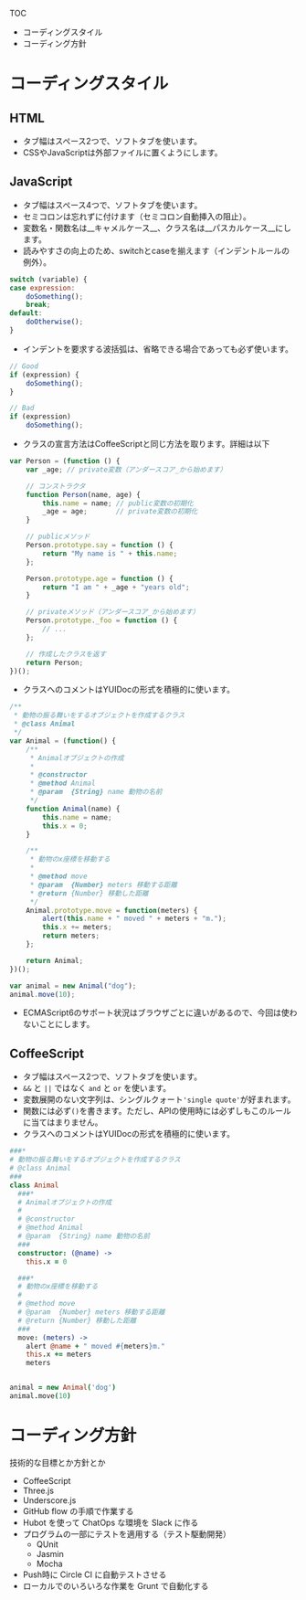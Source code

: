 TOC

- コーディングスタイル
- コーディング方針


コーディングスタイル
=================

HTML
-----

- タブ幅はスペース2つで、ソフトタブを使います。
- CSSやJavaScriptは外部ファイルに置くようにします。

JavaScript
-----------

- タブ幅はスペース4つで、ソフトタブを使います。
- セミコロンは忘れずに付けます（セミコロン自動挿入の阻止）。
- 変数名・関数名は__キャメルケース__、クラス名は__パスカルケース__にします。
- 読みやすさの向上のため、switchとcaseを揃えます（インデントルールの例外）。

~~~ js
switch (variable) {
case expression:
    doSomething();
    break;
default:
    doOtherwise();
}
~~~

- インデントを要求する波括弧は、省略できる場合であっても必ず使います。

~~~ js
// Good
if (expression) {
    doSomething();
}

// Bad
if (expression)
    doSomething();
~~~

- クラスの宣言方法はCoffeeScriptと同じ方法を取ります。詳細は以下

~~~ js
var Person = (function () {
    var _age; // private変数（アンダースコア_から始めます）

    // コンストラクタ
    function Person(name, age) {
        this.name = name; // public変数の初期化
        _age = age;       // private変数の初期化
    }

    // publicメソッド
    Person.prototype.say = function () {
        return "My name is " + this.name;
    };

    Person.prototype.age = function () {
        return "I am " + _age + "years old";
    }

    // privateメソッド（アンダースコア_から始めます）
    Person.prototype._foo = function () {
        // ...
    };

    // 作成したクラスを返す
    return Person;
})();
~~~

- クラスへのコメントはYUIDocの形式を積極的に使います。

~~~ js
/**
 * 動物の振る舞いをするオブジェクトを作成するクラス
 * @class Animal
 */
var Animal = (function() {
    /**
     * Animalオブジェクトの作成
     *
     * @constructor
     * @method Animal
     * @param  {String} name 動物の名前
     */
    function Animal(name) {
        this.name = name;
        this.x = 0;
    }

    /**
     * 動物のx座標を移動する
     *
     * @method move
     * @param  {Number} meters 移動する距離
     * @return {Number} 移動した距離
     */
    Animal.prototype.move = function(meters) {
        alert(this.name + " moved " + meters + "m.");
        this.x += meters;
        return meters;
    };

    return Animal;
})();

var animal = new Animal("dog");
animal.move(10);
~~~

- ECMAScript6のサポート状況はブラウザごとに違いがあるので、今回は使わないことにします。


CoffeeScript
------------

- タブ幅はスペース2つで、ソフトタブを使います。
- `&&` と `||` ではなく `and` と `or` を使います。
- 変数展開のない文字列は、シングルクォート`'single quote'`が好まれます。
- 関数には必ず`()`を書きます。ただし、APIの使用時には必ずしもこのルールに当てはまりません。
- クラスへのコメントはYUIDocの形式を積極的に使います。

~~~ coffee
###*
# 動物の振る舞いをするオブジェクトを作成するクラス
# @class Animal
###
class Animal
  ###*
  # Animalオブジェクトの作成
  #
  # @constructor
  # @method Animal
  # @param  {String} name 動物の名前
  ###
  constructor: (@name) ->
    this.x = 0

  ###*
  # 動物のx座標を移動する
  #
  # @method move
  # @param  {Number} meters 移動する距離
  # @return {Number} 移動した距離
  ###
  move: (meters) ->
    alert @name + " moved #{meters}m."
    this.x += meters
    meters


animal = new Animal('dog')
animal.move(10)
~~~


コーディング方針
==============

技術的な目標とか方針とか

- CoffeeScript
- Three.js
- Underscore.js
- GitHub flow の手順で作業する
- Hubot を使って ChatOps な環境を Slack に作る
- プログラムの一部にテストを適用する（テスト駆動開発）
    - QUnit
    - Jasmin
    - Mocha
- Push時に Circle CI に自動テストさせる
- ローカルでのいろいろな作業を Grunt で自動化する
